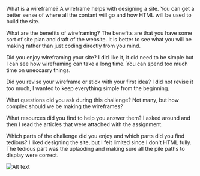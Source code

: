 
What is a wireframe?
   A wireframe helps with designing a site. You can get a better sense of where all the contant will go and how HTML will be used to build the site.


What are the benefits of wireframing?
  The benefits are that you have some sort of site plan and draft of the website. It is better to see what you will be making rather than just coding directly from you mind.


Did you enjoy wireframing your site?
  I did like it, it did need to be simple but I can see how wireframing can take a long time. You can spend too much time on uneccasry things.


Did you revise your wireframe or stick with your first idea?
  I did not revise it too much, I wanted to keep everything simple from the beginning.


What questions did you ask during this challenge?
  Not many, but how complex should we be making the wireframes?


What resources did you find to help you answer them?
  I asked around and then I read the articles that were attached with the assignment.


Which parts of the challenge did you enjoy and which parts did you find tedious?
  I liked designing the site, but I felt limited since I don't HTML fully. The tedious part was the uplaoding and making sure all the pile paths to display were correct.



![Alt text](Parmindersingh23/Parmindersingh23.github.io/blob/master/blog/img/Wire-frame.png)

